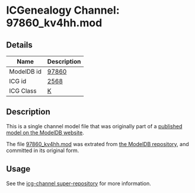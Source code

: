 # ICGenealogy Channel: 97860\_kv4hh.mod

## Details

Name | Description
---- | -----------
ModelDB id | [97860](http://senselab.med.yale.edu/ModelDB/ShowModel.cshtml?model=97860)
ICG id | [2568](http://icg.neurotheory.ox.ac.uk/channels/1/2568)
ICG Class | [K](http://icg.neurotheory.ox.ac.uk/channels/1)

## Description

This is a single channel model file that was originally part of a [published model on the ModelDB website](http://senselab.med.yale.edu/mModelDB/ShowModel.cshtml?model=97860).

The file [97860\_kv4hh.mod](97860_kv4hh.mod) was extrated from [the ModelDB repository](http://senselab.med.yale.edu/ModelDB/ShowModel.cshtml?model=97860), and committed in its original form.

## Usage

See the [icg-channel super-repository](https://github.com/icgenealogy/icg-channels) for more information.